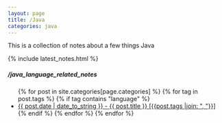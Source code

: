 ```yaml
---
layout: page
title: /Java
categories: java
---
```

This is a collection of notes about a few things Java

{% include latest_notes.html %}

##### /java_language_related_notes
<ul>
    {% for post in site.categories[page.categories] %}
        {% for tag in post.tags  %}
            {% if tag contains "language"  %}
                <li>
                  <a href="{{ post.url }}">{{ post.date | date_to_string }} - {{ post.title }} [{{post.tags |join: ", "}}]</a>
                </li>
            {% endif %}
        {% endfor %}
    {% endfor %}
</ul>